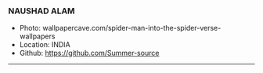 ### NAUSHAD ALAM

- Photo: wallpapercave.com/spider-man-into-the-spider-verse-wallpapers
- Location: INDIA
- Github: https://github.com/Summer-source

***
